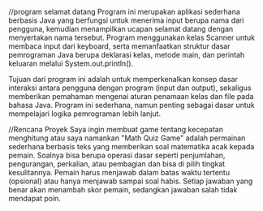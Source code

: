 
//program selamat datang
Program ini merupakan aplikasi sederhana berbasis Java yang berfungsi untuk menerima input berupa nama dari pengguna,
kemudian menampilkan ucapan selamat datang dengan menyertakan nama tersebut.
Program menggunakan kelas Scanner untuk membaca input dari keyboard,
serta memanfaatkan struktur dasar pemrograman Java berupa deklarasi kelas, metode main,
dan perintah keluaran melalui System.out.println().

Tujuan dari program ini adalah untuk memperkenalkan konsep dasar interaksi antara pengguna dengan program (input dan output),
sekaligus memberikan pemahaman mengenai aturan penamaan kelas dan file pada bahasa Java.
Program ini sederhana, namun penting sebagai dasar untuk mempelajari logika pemrograman lebih lanjut.


//Rencana Proyek
Saya ingin membuat game tentang kecepatan menghitung atau saya namankan "Math Quiz Game" adalah permainan sederhana berbasis teks yang memberikan soal matematika acak kepada pemain. 
Soalnya bisa berupa operasi dasar seperti penjumlahan, pengurangan, perkalian, atau pembagian dan bisa di pilih tingkat kesulitannya.
Pemain harus menjawab dalam batas waktu tertentu (opsional) atau hanya menjawab sampai soal habis. 
Setiap jawaban yang benar akan menambah skor pemain, sedangkan jawaban salah tidak mendapat poin.